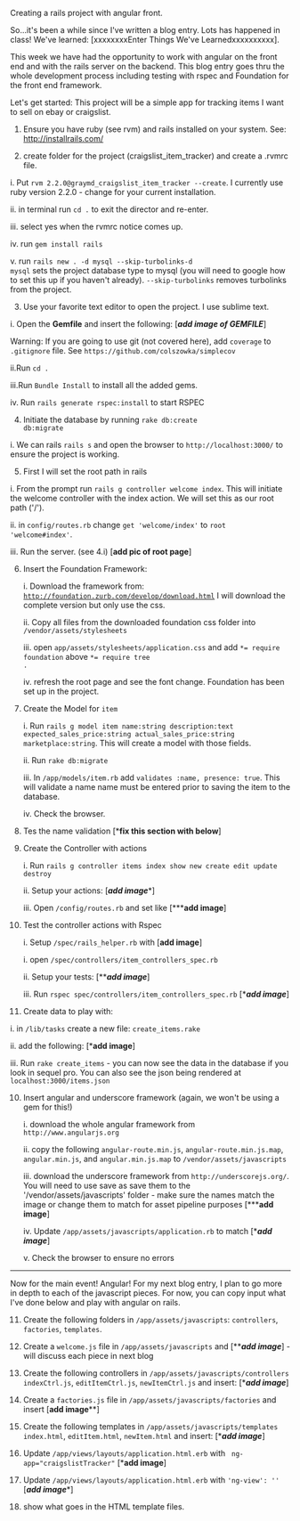 Creating a rails project with angular front.

So...it's been a while since I've written a blog entry.  Lots has happened in class!  We've learned: [xxxxxxxxEnter Things We've Learnedxxxxxxxxxx].

This week we have had the opportunity to work with angular on the front end and with the rails server on the backend.  This blog entry goes thru the whole development process including testing with rspec and Foundation for the front end framework.

Let's get started:
This project will be a simple app for tracking items I want to sell on ebay or craigslist.

1. Ensure you have ruby (see rvm) and rails installed on your system.  See: http://installrails.com/

2. create folder for the project (craigslist_item_tracker) and create a .rvmrc file.

  i. Put `rvm 2.2.0@graymd_craigslist_item_tracker --create`. I currently use ruby version 2.2.0 - change for your current installation.

  ii. in terminal run <code>cd .</code> to exit the director and re-enter.

  iii. select yes when the rvmrc notice comes up.

  iv. run <code>gem install rails</code>

  v. run <code>rails new . -d mysql --skip-turbolinks</code><code>-d mysql</code> sets the project database type to mysql (you will need to google how to set this up if you haven't already).  <code>--skip-turbolinks</code> removes turbolinks from the project.
 
3. Use your favorite text editor to open the project.  I use sublime text.

  i. Open the **Gemfile** and insert the following: [*****add image of GEMFILE*****]
  
  Warning: If you are going to use git (not covered here), add `coverage` to `.gitignore` file.  See `https://github.com/colszowka/simplecov`
  	
  ii.Run <code>cd .</code>
  
  iii.Run <code>Bundle Install</code> to install all the added gems.
  
  iv. Run `rails generate rspec:install` to start RSPEC
  
4. Initiate the database by running <code>rake db:create db:migrate</code>
  
  i. We can rails <code>rails s</code> and open the browser to <code>http://localhost:3000/</code> to ensure the project is working.
  
5. First I will set the root path in rails
	
  i. From the prompt run `rails g controller welcome index`.  This will initiate the welcome controller with the index action.  We will set this as our root path ('/').
  
  ii. in `config/routes.rb` change `get 'welcome/index'` to `root 'welcome#index'`.
  
  iii. Run the server.  (see 4.i) [**********add pic of root page**********] 
  
6. Insert the Foundation Framework:

	i. Download the framework from: <code>http://foundation.zurb.com/develop/download.html</code>  I will download the complete version but only use the css.
	
	ii. Copy all files from the downloaded foundation css folder into `/vendor/assets/stylesheets`
	
	iii. open `app/assets/stylesheets/application.css` and add `*= require foundation` above <code>*= require tree .</code>
	
	iv. refresh the root page and see the font change.  Foundation has been set up in the project.
	
7. Create the Model for `item`
	
	i. Run `rails g model item name:string description:text expected_sales_price:string actual_sales_price:string marketplace:string`.  This will create a model with those fields.
	
	ii. Run `rake db:migrate`
	
	iii. In `/app/models/item.rb` add `validates :name, presence: true`.  This will validate a name name must be entered prior to saving the item to the database.
	
	iv. Check the browser.
	
8. Tes the name validation [***********fix this section with below**********]
	
8. Create the Controller with actions

	i. Run `rails g controller items index show new create edit update destroy`
	
	ii. Setup your actions: [*********add image**********]
	
	iii. Open `/config/routes.rb` and set like [*************add image**********]
	
9. Test the controller actions with Rspec

	i. Setup `/spec/rails_helper.rb` with [************add image************]

	i. open `/spec/controllers/item_controllers_spec.rb`
	
	ii. Setup your tests: [***********add image*********]
	
	iii. Run `rspec spec/controllers/item_controllers_spec.rb` [********add image*******]
	
10. Create data to play with:

  i. in `/lib/tasks` create a new file: `create_items.rake`
  
  ii. add the following: [***********add image**********]
  
  iii. Run `rake create_items` - you can now see the data in the database if you look in sequel pro.  You can also see the json being rendered at `localhost:3000/items.json`
	
10. Insert angular and underscore framework (again, we won't be using a gem for this!)
	
	i. download the whole angular framework from `http://www.angularjs.org`
	
	ii. copy the following `angular-route.min.js`, `angular-route.min.js.map`, `angular.min.js`, and `angular.min.js.map` to `/vendor/assets/javascripts`
	
	iii. download the underscore framework from `http://underscorejs.org/`.  You will need to use save as save them to the '/vendor/assets/javascripts' folder - make sure the names match the image or change them to match for asset pipeline purposes [***********add image********]
	
	iv. Update `/app/assets/javascripts/application.rb` to match [**********add image*********]
	
	v. Check the browser to ensure no errors
	
---------------------------------------------------------------------------------------
Now for the main event!  Angular!  For my next blog entry, I plan to go more in depth to each of the javascript pieces.  For now, you can copy input what I've done below and play with angular on rails.
	
11. Create the following folders in `/app/assets/javascripts`: `controllers`, `factories`, `templates`.

12. Create a `welcome.js` file in `/app/assets/javascripts` and [*********add image*******] - will discuss each piece in next blog

13. Create the following controllers in `/app/assets/javascripts/controllers` `indexCtrl.js`, `editItemCtrl.js`, `newItemCtrl.js` and insert: [**********add image*********]

14. Create a `factories.js` file in `/app/assets/javascripts/factories` and insert [********add image**********]

14. Create the following templates in `/app/assets/javascripts/templates` `index.html`, `editItem.html`, `newItem.html` and insert: [**********add image*********]

15. Update `/app/views/layouts/application.html.erb` with <code> ng-app="craigslistTracker"</code> [***********add image**********]

15. Update `/app/views/layouts/application.html.erb` with `'ng-view': ''` [***********add image************]

16. show what goes in the HTML template files.
	


	
	
